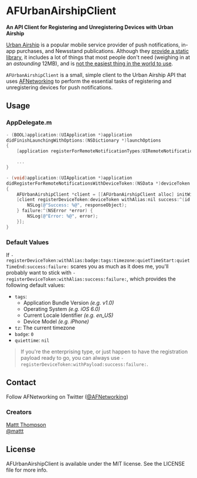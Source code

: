 # AFUrbanAirshipClient
**An API Client for Registering and Unregistering Devices with Urban Airship**

[Urban Airship](http://urbanairship.com) is a popular mobile service provider of push notifications, in-app purchases, and Newsstand publications. Although they [provide a static library](http://urbanairship.com/resources/), it includes a lot of things that most people don't need (weighing in at an _astounding_ 12MB), and is [not the easiest thing in the world to use](https://docs.urbanairship.com/ios-lib/index.html).

`AFUrbanAirshipClient` is a small, simple client to the Urban Airship API that uses [AFNetworking](https://github.com/afnetworking/afnetworking) to perform the essential tasks of registering and unregistering devices for push notifications.

## Usage

### AppDelegate.m

```objective-c
- (BOOL)application:(UIApplication *)application
didFinishLaunchingWithOptions:(NSDictionary *)launchOptions
{
    [application registerForRemoteNotificationTypes:UIRemoteNotificationTypeAlert | UIRemoteNotificationTypeBadge];

    ...
}

- (void)application:(UIApplication *)application
didRegisterForRemoteNotificationsWithDeviceToken:(NSData *)deviceToken
{
    AFUrbanAirshipClient *client = [[AFUrbanAirshipClient alloc] initWithApplicationKey:kUrbanAirshipApplicationKey applicationSecret:kUrbanAirshipApplicationSecret];
    [client registerDeviceToken:deviceToken withAlias:nil success:^(id responseObject) {
        NSLog(@"Success: %@", responseObject);
    } failure:^(NSError *error) {
        NSLog(@"Error: %@", error);
    }];
}
```

### Default Values

If `-registerDeviceToken:withAlias:badge:tags:timezone:quietTimeStart:quietTimeEnd:success:failure:` scares you as much as it does me, you'll probably want to stick with `-registerDeviceToken:withAlias:success:failure:`, which provides the following default values:

- `tags`:
    - Application Bundle Version _(e.g. v1.0)_
    - Operating System _(e.g. iOS 6.0)_
    - Current Locale Identifier _(e.g. en_US)_
    - Device Model _(e.g. iPhone)_
- `tz`: The current timezone
- `badge`: `0`
- `quiettime`: `nil`

> If you're the enterprising type, or just happen to have the registration payload ready to go, you can always use `-registerDeviceToken:withPayload:success:failure:`.

## Contact

Follow AFNetworking on Twitter ([@AFNetworking](https://twitter.com/AFNetworking))

### Creators

[Mattt Thompson](http://github.com/mattt)  
[@mattt](https://twitter.com/mattt)

## License

AFUrbanAirshipClient is available under the MIT license. See the LICENSE file for more info.
